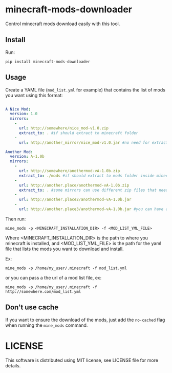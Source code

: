 # minecraft-mods-downloader

Control minecraft mods download easily with this tool.

## Install

Run:

```
pip install minecraft-mods-downloader
```

## Usage
Create a YAML file (`mod_list.yml` for example) that contains the list of mods you want using this format:

```yaml

A Nice Mod:
  version: 1.0
  mirrors:
    -
      url: http://somewhere/nice_mod-v1.0.zip
      extract_to: . #if should extract to minecraft folder
    -
      url: http://another_mirror/nice_mod-v1.0.jar #no need for extract_to here since it's only the jar file

Another Mod:
  version: A-1.0b
  mirrors:
    -
      url: http://somewhere/anothermod-vA-1.0b.zip
      extract_to: ./mods #if should extract to mods folder inside minecraft directory
    -
      url: http://another.place/anothermod-vA-1.0b.zip
      extract_to: . #some mirrors can use different zip files that need to be extracted to different places
    -
      url: http://another.place2/anothermod-vA-1.0b.jar
    -
      url: http://another.place3/anothermod-vA-1.0b.jar #you can have as many mirrors as you like, the first one that is working will be chosen to download the mod

```

Then run:

```
mine_mods -p <MINECRAFT_INSTALLATION_DIR> -f <MOD_LIST_YML_FILE>
```

Where <MINECRAFT_INSTALLATION_DIR> is the path to where you minecraft is installed, and <MOD_LIST_YML_FILE> is the path for the yaml file that lists the mods you want to download and install.

Ex:
```
mine_mods -p /home/my_user/.minecraft -f mod_list.yml
```

or you can pass a the url of a mod list file, ex:


```
mine_mods -p /home/my_user/.minecraft -f http://somewhere.com/mod_list.yml
```

## Don't use cache
If you want to ensure the download of the mods, just add the `no-cached` flag when running the `mine_mods` command.


LICENSE
=============
This software is distributed using MIT license, see LICENSE file for more details.
